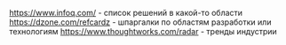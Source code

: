 https://www.infoq.com/ - список решений в какой-то области
https://dzone.com/refcardz - шпаргалки по областям разработки или технологиям
https://www.thoughtworks.com/radar - тренды индустрии